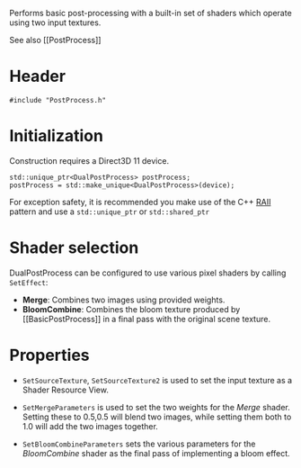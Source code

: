 Performs basic post-processing with a built-in set of shaders which operate using two input textures.

See also [[PostProcess]]

# Header

    #include "PostProcess.h"

# Initialization
Construction requires a Direct3D 11 device.

    std::unique_ptr<DualPostProcess> postProcess;
    postProcess = std::make_unique<DualPostProcess>(device);

For exception safety, it is recommended you make use of the C++ [RAII](http://en.wikipedia.org/wiki/Resource_Acquisition_Is_Initialization) pattern and use a ``std::unique_ptr`` or ``std::shared_ptr``

# Shader selection

DualPostProcess can be configured to use various pixel shaders by calling ``SetEffect``:

* **Merge**: Combines two images using provided weights.
* **BloomCombine**: Combines the bloom texture produced by [[BasicPostProcess]] in a final pass with the original scene texture.
    
# Properties

* ``SetSourceTexture``, ``SetSourceTexture2`` is used to set the input texture as a Shader Resource View.

* ``SetMergeParameters`` is used to set the two weights for the _Merge_ shader. Setting these to 0.5,0.5 will blend two images, while setting them both to 1.0 will add the two images together.

* ``SetBloomCombineParameters`` sets the various parameters for the _BloomCombine_ shader as the final pass of implementing a bloom effect.
